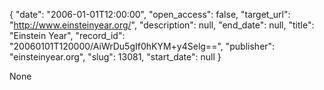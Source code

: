 {
  "date": "2006-01-01T12:00:00", 
  "open_access": false, 
  "target_url": "http://www.einsteinyear.org/", 
  "description": null, 
  "end_date": null, 
  "title": "Einstein Year", 
  "record_id": "20060101T120000/AiWrDu5gIf0hKYM+y4Selg==", 
  "publisher": "einsteinyear.org", 
  "slug": 13081, 
  "start_date": null
}

None